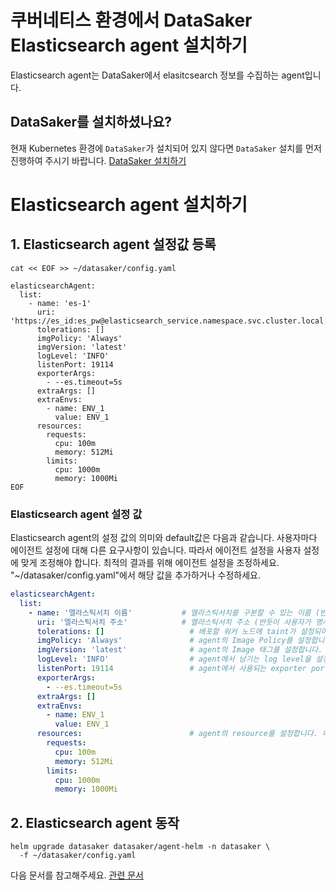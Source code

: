 # 쿠버네티스 환경에서 DataSaker Elasticsearch agent 설치하기
Elasticsearch agent는 DataSaker에서 elasitcsearch 정보를 수집하는 agent입니다.

## DataSaker를 설치하셨나요?
현재 Kubernetes 환경에 `DataSaker`가 설치되어 있지 않다면 `DataSaker` 설치를 먼저 진행하여 주시기 바랍니다. [DataSaker 설치하기](../../README.md)

# Elasticsearch agent 설치하기
## 1. Elasticsearch agent 설정값 등록
```shell
cat << EOF >> ~/datasaker/config.yaml

elasticsearchAgent:
  list:
    - name: 'es-1'
      uri: 'https://es_id:es_pw@elasticsearch_service.namespace.svc.cluster.local:9200'
      tolerations: []
      imgPolicy: 'Always'
      imgVersion: 'latest'
      logLevel: 'INFO'
      listenPort: 19114
      exporterArgs:
        - --es.timeout=5s
      extraArgs: []
      extraEnvs:
        - name: ENV_1
          value: ENV_1
      resources:
        requests:
          cpu: 100m
          memory: 512Mi
        limits:
          cpu: 1000m
          memory: 1000Mi
EOF
```
### Elasticsearch agent 설정 값
Elasticsearch agent의 설정 값의 의미와 default값은 다음과 같습니다. 사용자마다 에이전트 설정에 대해 다른 요구사항이 있습니다. 따라서 에이전트 설정을 사용자 설정에 맞게 조정해야 합니다. 최적의 결과를 위해 에이전트 설정을 조정하세요.
"~/datasaker/config.yaml"에서 해당 값을 추가하거나 수정하세요.
```yaml
elasticsearchAgent:
  list:
    - name: '엘라스틱서치 이름'           # 엘라스틱서치를 구분할 수 있는 이름 (반듯이 사용자가 명시해야 합니다.)
      uri: '엘라스틱서치 주소'            # 엘라스틱서치 주소 (반듯이 사용자가 명시해야 합니다.)
      tolerations: []                   # 배포할 워커 노드에 taint가 설정되어 있을 경우 taint를 추가합니다.
      imgPolicy: 'Always'               # agent의 Image Policy를 설정합니다. [Always, IfNotPresent, Never]
      imgVersion: 'latest'              # agent의 Image 태그를 설정합니다.
      logLevel: 'INFO'                  # agent에서 남기는 log level을 설정합니다. [debug > info > warn > error > panic > fatal]
      listenPort: 19114                 # agent에서 사용되는 exporter port를 설정합니다.
      exporterArgs:
        - --es.timeout=5s
      extraArgs: []
      extraEnvs:
        - name: ENV_1
          value: ENV_1
      resources:                        # agent의 resource를 설정합니다. 너무 작게할 경우 정상동작을 못할 수 있습니다.
        requests:
          cpu: 100m
          memory: 512Mi
        limits:
          cpu: 1000m
          memory: 1000Mi
```
<!--
## 2. Elasticsearch agent 동작
```shell
helm upgrade datasaker ~/datasaker/agent-helm -n datasaker \
  -f ~/datasaker/config.yaml
```
-->

## 2. Elasticsearch agent 동작
```shell
helm upgrade datasaker datasaker/agent-helm -n datasaker \
  -f ~/datasaker/config.yaml
```

다음 문서를 참고해주세요. [관련 문서](../../../../settings/dsk-elasticsearch-agent/settings.md)
